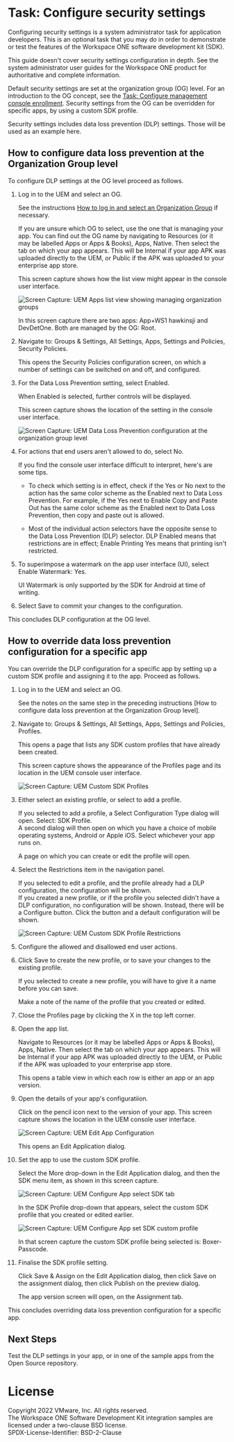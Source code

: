# Task: Configure security settings
Configuring security settings is a system administrator task for application
developers. This is an optional task that you may do in order to demonstrate or
test the features of the Workspace ONE software development kit (SDK).

This guide doesn't cover security settings configuration in depth. See the
system administrator user guides for the Workspace ONE product for authoritative
and complete information.

Default security settings are set at the organization group (OG) level. For an
introduction to the OG concept, see the [Task: Configure management console enrollment](../03Task_Configure-management-console-enrollment/readme.md).
Security settings from the OG can be overridden for specific apps, by using a
custom SDK profile.

Security settings includes data loss prevention (DLP) settings. Those will be
used as an example here.

<p class="always-page-break" />

## How to configure data loss prevention at the Organization Group level
To configure DLP settings at the OG level proceed as follows.

1.  Log in to the UEM and select an OG.

    See the instructions [How to log in and select an Organization Group](../03Task_Configure-management-console-enrollment/03How-to-log-in-and-select-an-Organization-Group/readme.md)
    if necessary.

    If you are unsure which OG to select, use the one that is managing your app.
    You can find out the OG name by navigating to Resources (or it may be
    labelled Apps or Apps & Books), Apps, Native. Then select the tab on which
    your app appears. This will be Internal if your app APK was uploaded
    directly to the UEM, or Public if the APK was uploaded to your enterprise
    app store.

    This screen capture shows how the list view might appear in the console user
    interface.

    ![**Screen Capture:** UEM Apps list view showing managing organization groups](ScreenCapture_UEM-Apps-ManagedBy.png)

    In this screen capture there are two apps: App+WS1 hawkinsji and DevDetOne.
    Both are managed by the OG: Root.

2.  Navigate to: Groups & Settings, All Settings, Apps, Settings and Policies,
    Security Policies.

    This opens the Security Policies configuration screen, on which a number of
    settings can be switched on and off, and configured.

4.  For the Data Loss Prevention setting, select Enabled.

    When Enabled is selected, further controls will be displayed.

    This screen capture shows the location of the setting in the console user
    interface.

    ![**Screen Capture:** UEM Data Loss Prevention configuration at the organization group level](ScreenCapture_UEM-DLP-Configuration.png)

5.  For actions that end users aren't allowed to do, select No.

    If you find the console user interface difficult to interpret, here's are some tips.

    -   To check which setting is in effect, check if the Yes or No next to the
        action has the same color scheme as the Enabled next to Data Loss
        Prevention. For example, if the Yes next to Enable Copy and Paste Out
        has the same color scheme as the Enabled next to Data Loss Prevention,
        then copy and paste out is allowed.

    -   Most of the individual action selectors have the opposite sense to the
        Data Loss Prevention (DLP) selector. DLP Enabled means that restrictions
        are in effect; Enable Printing Yes means that printing isn't restricted.

6.  To superimpose a watermark on the app user interface (UI), select Enable
    Watermark: Yes.

    UI Watermark is only supported by the SDK for Android at time of writing.

7.  Select Save to commit your changes to the configuration.

This concludes DLP configuration at the OG level.

## How to override data loss prevention configuration for a specific app
You can override the DLP configuration for a specific app by setting up a custom
SDK profile and assigning it to the app. Proceed as follows.

1.  Log in to the UEM and select an OG.

    See the notes on the same step in the preceding instructions
    [How to configure data loss prevention at the Organization Group level].

2.  Navigate to: Groups & Settings, All Settings, Apps, Settings and Policies,
    Profiles.

    This opens a page that lists any SDK custom profiles that have already been
    created.

    This screen capture shows the appearance of the Profiles page and its
    location in the UEM console user interface.

    ![**Screen Capture:** UEM Custom SDK Profiles](ScreenCapture_UEM-SDK-Profiles.png)

3.  Either select an existing profile, or select to add a profile.

    If you selected to add a profile, a Select Configuration Type dialog will
    open. Select: SDK Profile.  
    A second dialog will then open on which you have a choice of mobile
    operating systems, Android or Apple iOS. Select whichever your app runs on.

    A page on which you can create or edit the profile will open.

4.  Select the Restrictions item in the navigation panel.

    If you selected to edit a profile, and the profile already had a DLP
    configuration, the configuration will be shown.  
    If you created a new profile, or if the profile you selected didn't have a
    DLP configuration, no configuration will be shown. Instead, there will be a
    Configure button. Click the button and a default configuration will be
    shown.

    ![**Screen Capture:** UEM Custom SDK Profile Restrictions](ScreenCapture_UEM-SDK-Profile-Restrictions.png)

5.  Configure the allowed and disallowed end user actions.

6.  Click Save to create the new profile, or to save your changes to the
    existing profile.

    If you selected to create a new profile, you will have to give it a name
    before you can save.

    Make a note of the name of the profile that you created or edited.

7.  Close the Profiles page by clicking the X in the top left corner.

8.  Open the app list.

    Navigate to Resources (or it may be labelled Apps or Apps & Books), Apps,
    Native. Then select the tab on which your app appears. This will be Internal
    if your app APK was uploaded directly to the UEM, or Public if the APK was
    uploaded to your enterprise app store.

    This opens a table view in which each row is either an app or an app
    version.

9.  Open the details of your app's configuratiion.

    Click on the pencil icon next to the version of your app. This screen
    capture shows the location in the UEM console user interface.

    ![**Screen Capture:** UEM Edit App Configuration](ScreenCapture_UEM-Apps-EditVersion.png)

    This opens an Edit Application dialog.

10. Set the app to use the custom SDK profile.

    Select the More drop-down in the Edit Application dialog, and then the SDK
    menu item, as shown in this screen capture.

    ![**Screen Capture:** UEM Configure App select SDK tab](ScreenCapture_UEM-App-SelectSDK-Tab.png)

    In the SDK Profile drop-down that appears, select the custom SDK profile 
    that you created or edited earlier.

    ![**Screen Capture:** UEM Configure App set SDK custom profile](ScreenCapture_UEM-App-SetSDK-Profile.png)

    In that screen capture the custom SDK profile being selected is:
    Boxer-Passcode.

11. Finalise the SDK profile setting.

    Click Save & Assign on the Edit Application dialog, then click Save on the
    assignment dialog, then click Publish on the preview dialog.

    The app version screen will open, on the Assignment tab.

This concludes overriding data loss prevention configuration for a specific app.

## Next Steps
Test the DLP settings in your app, or in one of the sample apps from the Open
Source repository.

# License
Copyright 2022 VMware, Inc. All rights reserved.  
The Workspace ONE Software Development Kit integration samples are licensed
under a two-clause BSD license.  
SPDX-License-Identifier: BSD-2-Clause